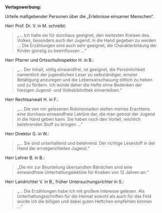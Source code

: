 __Verlagswerbung:__
 
Urteile maßgebender Personen über die „Erlebnisse einsamer Menschen“.

Herr Prof. Dr. V. in M. schreibt:

> „… Ich halte sie für durchaus geeignet, den weitesten Kreisen des Volkes, besonders auch der Jugend, in die Hand gegeben zu werden … Die Erzählungen sind auch sehr geeignet, die Charakterbildung der Kinder günstig zu beeinflussen …“

Herr Pfarrer und Ortsschulinspektor H. in B.:

> „… Der Inhalt, völlig einwandfrei, ist geeignet, die Persönlichkeit namentlich der jugendlichen Leser zu selbständiger, ernster Betätigung anzuregen und die Lebensanschauung sittlich zu heben und zu fördern. Ich würde daher die Hefte ohne Bedenken der hiesigen Jugend- und Volksbibliothek einverleiben.“

Herr Rechtsanwalt H. in F.:

> „… Die von mir gelesenen Robinsonaden stellen meines Erachtens eine durchaus einwandfreie Lektüre dar, die man getrost der Jugend in die Hand geben kann. Sie haben noch den Vorteil, reichlich belehrenden Stoff zu bringen …“

Herr Direktor G. in W.:

> „… Sie sind unterhaltend und belehrend. Der richtige Lesestoff in der Hand der ernstgerichteten Jugend.“

Herr Lehrer B. in B.:

> „Die mir zur Beurteilung übersandten Bändchen sind eine einwandfreie Unterhaltungslektüre für Knaben von 12 Jahren an.“

Herr Landrichter V. in B., früher Untersuchungsrichter in S.:

> „… Die Erzählungen habe ich mit großem Interesse gelesen. Als Unterhaltungsschriften für die Heimat sowohl als auch für das Feld würde ich die billigen und dabei guten Heftchen empfehlen können …“
